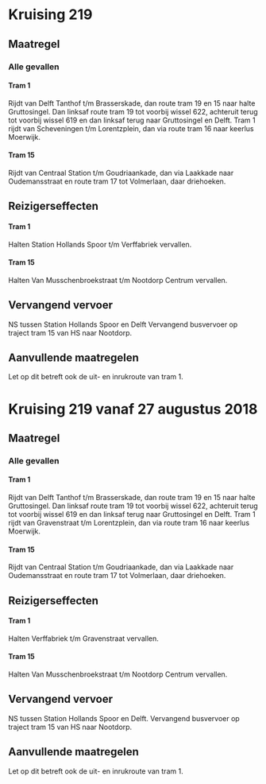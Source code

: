 # Kruising 219
## Maatregel
### Alle gevallen

#### Tram 1
Rijdt van Delft Tanthof t/m Brasserskade, dan route tram 19 en 15 naar halte Gruttosingel. Dan linksaf route tram 19 tot voorbij wissel 622, achteruit terug tot voorbij wissel 619 en dan linksaf terug naar Gruttosingel en Delft.
Tram 1 rijdt van Scheveningen t/m Lorentzplein, dan via route tram 16 naar keerlus Moerwijk.

#### Tram 15
Rijdt van Centraal Station t/m Goudriaankade, dan via Laakkade naar Oudemansstraat en route tram 17 tot Volmerlaan, daar driehoeken.

## Reizigerseffecten

#### Tram 1
Halten Station Hollands Spoor t/m Verffabriek vervallen.

#### Tram 15
Halten Van Musschenbroekstraat t/m Nootdorp Centrum vervallen.

## Vervangend vervoer
NS tussen Station Hollands Spoor en Delft
Vervangend busvervoer op traject tram 15 van HS naar Nootdorp.

## Aanvullende maatregelen
Let op dit betreft ook de uit- en inrukroute van tram 1.

# Kruising 219 vanaf 27 augustus 2018
## Maatregel
### Alle gevallen

#### Tram 1
Rijdt van Delft Tanthof t/m Brasserskade, dan route tram 19 en 15 naar halte Gruttosingel. Dan linksaf route tram 19 tot voorbij wissel 622, achteruit terug tot voorbij wissel 619 en dan linksaf terug naar Gruttosingel en Delft.
Tram 1 rijdt van Gravenstraat t/m Lorentzplein, dan via route tram 16 naar keerlus Moerwijk.

#### Tram 15
Rijdt van Centraal Station t/m Goudriaankade, dan via Laakkade naar Oudemansstraat en route tram 17 tot Volmerlaan, daar driehoeken.

## Reizigerseffecten

#### Tram 1
Halten Verffabriek t/m Gravenstraat vervallen.

#### Tram 15
Halten Van Musschenbroekstraat t/m Nootdorp Centrum vervallen.

## Vervangend vervoer
NS tussen Station Hollands Spoor en Delft.
Vervangend busvervoer op traject tram 15 van HS naar Nootdorp.

## Aanvullende maatregelen
Let op dit betreft ook de uit- en inrukroute van tram 1.
